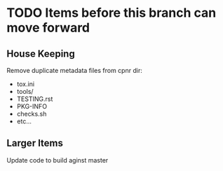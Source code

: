
TODO Items before this branch can move forward
===============================================

House Keeping
--------------

Remove duplicate metadata files from cpnr dir:
 - tox.ini
 - tools/
 - TESTING.rst
 - PKG-INFO
 - checks.sh
 - etc...

Larger Items
-------------

Update code to build aginst master
